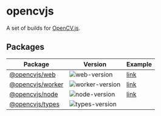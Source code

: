 # opencvjs

A set of builds for [OpenCV.js](https://docs.opencv.org/4.x/d5/d10/tutorial_js_root.html).

## Packages

| Package              | Version             | Example                     |
| -------------------- | ------------------- | --------------------------- |
| [@opencvjs/web][]    | ![web-version][]    | [link][example-web-vite]    |
| [@opencvjs/worker][] | ![worker-version][] | [link][example-worker-vite] |
| [@opencvjs/node][]   | ![node-version][]   | [link][example-node]        |
| [@opencvjs/types][]  | ![types-version][]  |                             |

<!-- Links -->

[@opencvjs/web]: https://github.com/ocavue/opencvjs/tree/master/packages/web
[@opencvjs/worker]: https://github.com/ocavue/opencvjs/tree/master/packages/worker
[@opencvjs/node]: https://github.com/ocavue/opencvjs/tree/master/packages/node
[@opencvjs/types]: https://github.com/ocavue/opencvjs/tree/master/packages/types

[web-version]: https://img.shields.io/npm/v/@opencvjs/web
[worker-version]: https://img.shields.io/npm/v/@opencvjs/worker
[node-version]: https://img.shields.io/npm/v/@opencvjs/node
[types-version]: https://img.shields.io/npm/v/@opencvjs/types

[example-web-vite]: https://github.com/ocavue/opencvjs/tree/master/examples/web-vite
[example-worker-vite]: https://github.com/ocavue/opencvjs/tree/master/examples/worker-vite
[example-node]: https://github.com/ocavue/opencvjs/tree/master/examples/node

